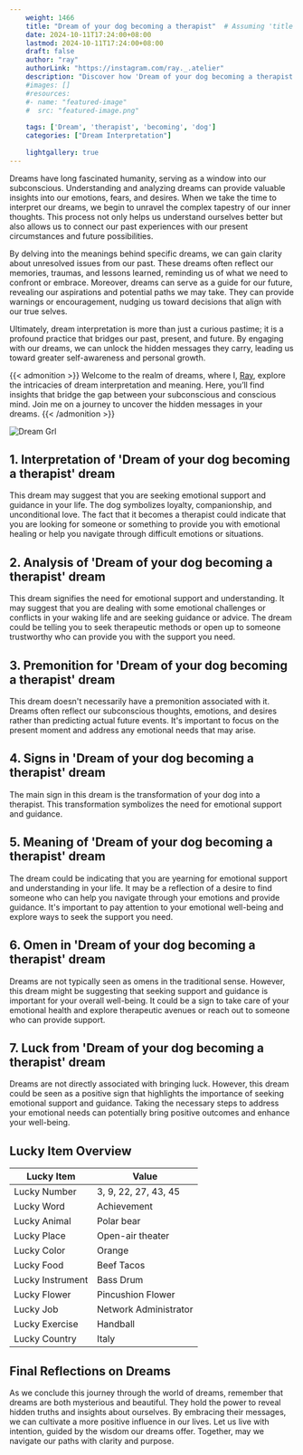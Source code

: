 ```yaml
---
    weight: 1466
    title: "Dream of your dog becoming a therapist"  # Assuming 'title' column exists
    date: 2024-10-11T17:24:00+08:00
    lastmod: 2024-10-11T17:24:00+08:00
    draft: false
    author: "ray"
    authorLink: "https://instagram.com/ray._.atelier"
    description: "Discover how 'Dream of your dog becoming a therapist' can interpret your future and uncover its significant meanings in your life."
    #images: []
    #resources:
    #- name: "featured-image"
    #  src: "featured-image.png"
    
    tags: ['Dream', 'therapist', 'becoming', 'dog']
    categories: ["Dream Interpretation"]
    
    lightgallery: true
---
```

    
Dreams have long fascinated humanity, serving as a window into our subconscious. Understanding and analyzing dreams can provide valuable insights into our emotions, fears, and desires. When we take the time to interpret our dreams, we begin to unravel the complex tapestry of our inner thoughts. This process not only helps us understand ourselves better but also allows us to connect our past experiences with our present circumstances and future possibilities.

By delving into the meanings behind specific dreams, we can gain clarity about unresolved issues from our past. These dreams often reflect our memories, traumas, and lessons learned, reminding us of what we need to confront or embrace. Moreover, dreams can serve as a guide for our future, revealing our aspirations and potential paths we may take. They can provide warnings or encouragement, nudging us toward decisions that align with our true selves.

Ultimately, dream interpretation is more than just a curious pastime; it is a profound practice that bridges our past, present, and future. By engaging with our dreams, we can unlock the hidden messages they carry, leading us toward greater self-awareness and personal growth.

{{< admonition >}}
Welcome to the realm of dreams, where I, [Ray](https://instagram.com/ray._.atelier), explore the intricacies of dream interpretation and meaning. Here, you’ll find insights that bridge the gap between your subconscious and conscious mind. Join me on a journey to uncover the hidden messages in your dreams.
{{< /admonition >}}

![Dream Grl](https://cdn.pixabay.com/photo/2017/11/02/03/35/gothic-2910057_1280.jpg "Dream Grl")

## 1. Interpretation of 'Dream of your dog becoming a therapist' dream
 This dream may suggest that you are seeking emotional support and guidance in your life. The dog symbolizes loyalty, companionship, and unconditional love. The fact that it becomes a therapist could indicate that you are looking for someone or something to provide you with emotional healing or help you navigate through difficult emotions or situations.

## 2. Analysis of 'Dream of your dog becoming a therapist' dream
 This dream signifies the need for emotional support and understanding. It may suggest that you are dealing with some emotional challenges or conflicts in your waking life and are seeking guidance or advice. The dream could be telling you to seek therapeutic methods or open up to someone trustworthy who can provide you with the support you need.

## 3. Premonition for 'Dream of your dog becoming a therapist' dream
 This dream doesn't necessarily have a premonition associated with it. Dreams often reflect our subconscious thoughts, emotions, and desires rather than predicting actual future events. It's important to focus on the present moment and address any emotional needs that may arise.

## 4. Signs in 'Dream of your dog becoming a therapist' dream
 The main sign in this dream is the transformation of your dog into a therapist. This transformation symbolizes the need for emotional support and guidance.

## 5. Meaning of 'Dream of your dog becoming a therapist' dream
 The dream could be indicating that you are yearning for emotional support and understanding in your life. It may be a reflection of a desire to find someone who can help you navigate through your emotions and provide guidance. It's important to pay attention to your emotional well-being and explore ways to seek the support you need.

## 6. Omen in 'Dream of your dog becoming a therapist' dream
 Dreams are not typically seen as omens in the traditional sense. However, this dream might be suggesting that seeking support and guidance is important for your overall well-being. It could be a sign to take care of your emotional health and explore therapeutic avenues or reach out to someone who can provide support.

## 7. Luck from 'Dream of your dog becoming a therapist' dream
 Dreams are not directly associated with bringing luck. However, this dream could be seen as a positive sign that highlights the importance of seeking emotional support and guidance. Taking the necessary steps to address your emotional needs can potentially bring positive outcomes and enhance your well-being.

## Lucky Item Overview
| Lucky Item          | Value              |
|---------------|--------------------|
| Lucky Number        | 3, 9, 22, 27, 43, 45  |
| Lucky Word          | Achievement |
| Lucky Animal        | Polar bear |
| Lucky Place         | Open-air theater     |
| Lucky Color         | Orange     |
| Lucky Food          | Beef Tacos      |
| Lucky Instrument    | Bass Drum |
| Lucky Flower        | Pincushion Flower    |
| Lucky Job           | Network Administrator       |
| Lucky Exercise      | Handball  |
| Lucky Country       | Italy    |


##  Final Reflections on Dreams

As we conclude this journey through the world of dreams, remember that dreams are both mysterious and beautiful. They hold the power to reveal hidden truths and insights about ourselves. By embracing their messages, we can cultivate a more positive influence in our lives. Let us live with intention, guided by the wisdom our dreams offer. Together, may we navigate our paths with clarity and purpose.
